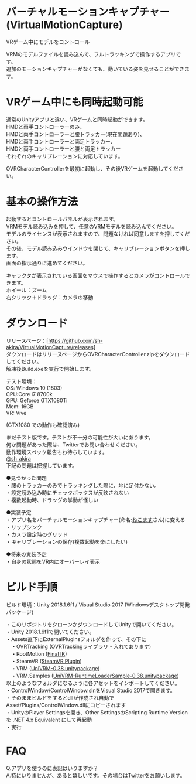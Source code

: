 # バーチャルモーションキャプチャー (VirtualMotionCapture)  
VRゲーム中にモデルをコントロール  
  
VRMのモデルファイルを読み込んで、フルトラッキングで操作するアプリです。  
追加のモーションキャプチャーがなくても、動いている姿を見せることができます。

  
# VRゲーム中にも同時起動可能  
  
通常のUnityアプリと違い、VRゲームと同時起動ができます。  
HMDと両手コントローラーのみ、  
HMDと両手コントローラーと腰トラッカー(現在問題あり)、  
HMDと両手コントローラーと両足トラッカー、  
HMDと両手コントローラーと腰と両足トラッカー  
それぞれのキャリブレーションに対応しています。  
  
OVRCharacterControllerを最初に起動し、その後VRゲームを起動してください。  
  
# 基本の操作方法  
起動するとコントロールパネルが表示されます。  
VRMモデル読み込みを押して、任意のVRMモデルを読み込んでください。  
モデルのライセンスが表示されますので、問題なければ同意しますを押してください。  
その後、モデル読み込みウインドウを閉じて、キャリブレーションボタンを押します。  
画面の指示通りに進めてください。  
  
キャラクタが表示されている画面をマウスで操作するとカメラがコントロールできます。  
ホイール：ズーム  
右クリック＋ドラッグ：カメラの移動  
  
# ダウンロード
リリースページ：[https://github.com/sh-akira/VirtualMotionCapture/releases]  
ダウンロードはリリースページからOVRCharacterController.zipをダウンロードしてください。  
解凍後Build.exeを実行で開始します。  
  
  
テスト環境：  
OS: Windows 10 (1803)  
CPU:Core i7 8700k  
GPU: Geforce GTX1080Ti  
Mem: 16GB  
VR: Vive  
  
(GTX1080 での動作も確認済み)  
  
  
まだテスト版です。テストが不十分の可能性が大いにあります。  
何か問題があった際は、Twitterでお問い合わせください。  
動作環境スペック報告もお待ちしています。  
[@sh_akira](https://twitter.com/sh_akira)  
下記の問題は把握しています。  
  
  
●見つかった問題  
・腰のトラッカーのみでトラッキングした際に、地に足付かない。  
・設定読み込み時にチェックボックスが反映されない  
・複数起動時、ドラッグの挙動が怪しい  
  
●実装予定  
・アプリ名をバーチャルモーションキャプチャー(命名:[ねこます](https://twitter.com/kemomimi_oukoku)さん)に変える  
・リップシンク  
・カメラ設定時のグリッド  
・キャリブレーションの保存(複数起動を楽にしたい)  
  
●将来の実装予定  
・自身の状態をVR内にオーバーレイ表示  
  
  
  
# ビルド手順  
ビルド環境：Unity 2018.1.6f1 / Visual Studio 2017 (Windowsデスクトップ開発パッケージ)  
  
  
・このリポジトリをクローンかダウンロードしてUnityで開いてください。  
・Unity 2018.1.6f1で開いてください。  
・Assets直下にExternalPluginsフォルダを作って、その下に  
　・OVRTracking (OVRTrackingライブラリ - 入れてあります)  
　・RootMotion ([Final IK](https://assetstore.unity.com/packages/tools/animation/final-ik-14290))  
　・SteamVR ([SteamVR Plugin](https://assetstore.unity.com/packages/templates/systems/steamvr-plugin-32647))  
　・VRM ([UniVRM-0.38.unitypackage](https://github.com/dwango/UniVRM/releases))  
　・VRM.Samples ([UniVRM-RuntimeLoaderSample-0.38.unitypackage](https://github.com/dwango/UniVRM/releases))  
以上のようなフォルダになるように各アセットをインポートしてください。  
・ControlWindow/ControlWindow.slnをVisual Studio 2017で開きます。  
・そのままビルドをするとdllが作成され自動でAsset/Plugins/ControlWindow.dllにコピーされます  
・UnityのPlayer Settingsを開き、Other SettingsのScripting Runtime Version を .NET 4.x Equivalent にして再起動  
・実行  
  
  
# FAQ  
Q.アプリを使うのに表記はいりますか？  
A.特にいりませんが、あると嬉しいです。その場合はTwitterをお願いします。
